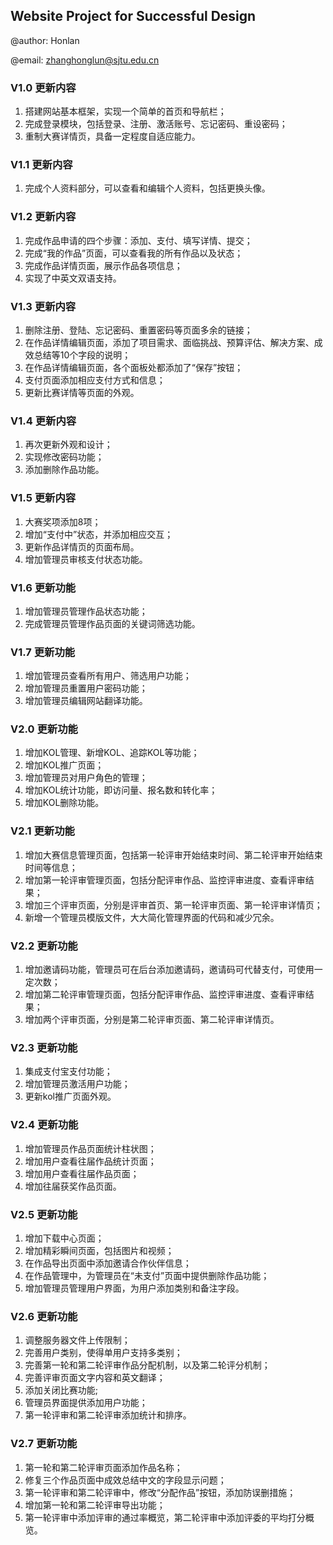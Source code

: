 ## Website Project for Successful Design

@author: Honlan

@email: zhanghonglun@sjtu.edu.cn

### V1.0 更新内容

1. 搭建网站基本框架，实现一个简单的首页和导航栏； 
2. 完成登录模块，包括登录、注册、激活账号、忘记密码、重设密码；
3. 重制大赛详情页，具备一定程度自适应能力。

### V1.1 更新内容
1. 完成个人资料部分，可以查看和编辑个人资料，包括更换头像。

### V1.2 更新内容
1. 完成作品申请的四个步骤：添加、支付、填写详情、提交；
2. 完成“我的作品”页面，可以查看我的所有作品以及状态；
3. 完成作品详情页面，展示作品各项信息；
4. 实现了中英文双语支持。

### V1.3 更新内容
1. 删除注册、登陆、忘记密码、重置密码等页面多余的链接；
2. 在作品详情编辑页面，添加了项目需求、面临挑战、预算评估、解决方案、成效总结等10个字段的说明；
3. 在作品详情编辑页面，各个面板处都添加了“保存”按钮；
4. 支付页面添加相应支付方式和信息；
5. 更新比赛详情等页面的外观。

### V1.4 更新内容
1. 再次更新外观和设计；
2. 实现修改密码功能；
3. 添加删除作品功能。

### V1.5 更新内容
1. 大赛奖项添加8项；
2. 增加“支付中”状态，并添加相应交互；
3. 更新作品详情页的页面布局。
4. 增加管理员审核支付状态功能。

### V1.6 更新功能
1. 增加管理员管理作品状态功能；
2. 完成管理员管理作品页面的关键词筛选功能。

### V1.7 更新功能
1. 增加管理员查看所有用户、筛选用户功能；
2. 增加管理员重置用户密码功能；
3. 增加管理员编辑网站翻译功能。

### V2.0 更新功能
1. 增加KOL管理、新增KOL、追踪KOL等功能；
2. 增加KOL推广页面；
3. 增加管理员对用户角色的管理；
4. 增加KOL统计功能，即访问量、报名数和转化率；
5. 增加KOL删除功能。

### V2.1 更新功能
1. 增加大赛信息管理页面，包括第一轮评审开始结束时间、第二轮评审开始结束时间等信息；
2. 增加第一轮评审管理页面，包括分配评审作品、监控评审进度、查看评审结果；
3. 增加三个评审页面，分别是评审首页、第一轮评审页面、第一轮评审详情页；
4. 新增一个管理员模版文件，大大简化管理界面的代码和减少冗余。

### V2.2 更新功能
1. 增加邀请码功能，管理员可在后台添加邀请码，邀请码可代替支付，可使用一定次数；
2. 增加第二轮评审管理页面，包括分配评审作品、监控评审进度、查看评审结果；
3. 增加两个评审页面，分别是第二轮评审页面、第二轮评审详情页。

### V2.3 更新功能
1. 集成支付宝支付功能；
2. 增加管理员激活用户功能；
3. 更新kol推广页面外观。

### V2.4 更新功能
1. 增加管理员作品页面统计柱状图；
2. 增加用户查看往届作品统计页面；
3. 增加用户查看往届作品页面；
4. 增加往届获奖作品页面。

### V2.5 更新功能
1. 增加下载中心页面；
2. 增加精彩瞬间页面，包括图片和视频；
3. 在作品导出页面中添加邀请合作伙伴信息；
4. 在作品管理中，为管理员在“未支付”页面中提供删除作品功能；
5. 增加管理员管理用户界面，为用户添加类别和备注字段。

### V2.6 更新功能
1. 调整服务器文件上传限制；
2. 完善用户类别，使得单用户支持多类别；
3. 完善第一轮和第二轮评审作品分配机制，以及第二轮评分机制；
4. 完善评审页面文字内容和英文翻译；
5. 添加关闭比赛功能;
6. 管理员界面提供添加用户功能；
7. 第一轮评审和第二轮评审添加统计和排序。

### V2.7 更新功能
1. 第一轮和第二轮评审页面添加作品名称；
2. 修复三个作品页面中成效总结中文的字段显示问题；
3. 第一轮评审和第二轮评审中，修改“分配作品”按钮，添加防误删措施；
4. 增加第一轮和第二轮评审导出功能；
5. 第一轮评审中添加评审的通过率概览，第二轮评审中添加评委的平均打分概览。

